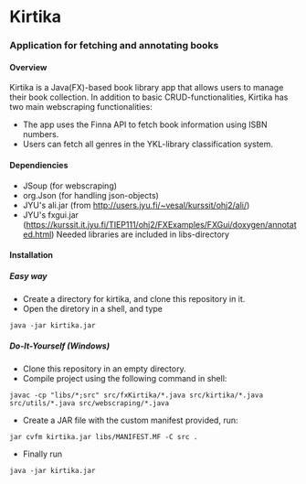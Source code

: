 # Kirtika
### Application for fetching and annotating books
#### Overview
Kirtika is a Java(FX)-based book library app that allows users to manage their book collection.
In addition to basic CRUD-functionalities, Kirtika has two main webscraping functionalities:
- The app uses the Finna API to fetch book information using ISBN numbers.
- Users can fetch all genres in the YKL-library classification system.

#### Dependiencies
- JSoup (for webscraping)
- org.Json (for handling json-objects)
- JYU's ali.jar (from http://users.jyu.fi/~vesal/kurssit/ohj2/ali/)
- JYU's fxgui.jar (https://kurssit.it.jyu.fi/TIEP111/ohj2/FXExamples/FXGui/doxygen/annotated.html)
Needed libraries are included in libs-directory

#### Installation
##### Easy way
- Create a directory for kirtika, and clone this repository in it.
- Open the diretory in a shell, and type
```
java -jar kirtika.jar
```
##### Do-It-Yourself (Windows)
- Clone this repository in an empty directory.
- Compile project using the following command in shell:
```
javac -cp "libs/*;src" src/fxKirtika/*.java src/kirtika/*.java src/utils/*.java src/webscraping/*.java
```
- Create a JAR file with the custom manifest provided, run:
```
jar cvfm kirtika.jar libs/MANIFEST.MF -C src .
```
- Finally run
```
java -jar kirtika.jar
```

